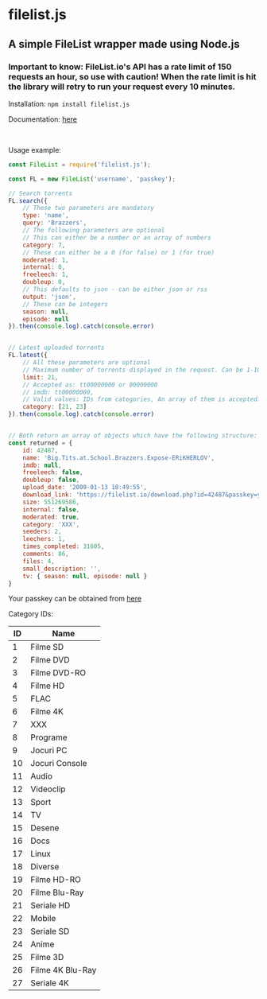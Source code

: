 # filelist.js
## A simple FileList wrapper made using Node.js

### Important to know: FileList.io's API has a rate limit of 150 requests an hour, so use with caution! When the rate limit is hit the library will retry to run your request every 10 minutes.

Installation: `npm install filelist.js`

Documentation: [here](https://alexthemaster.github.io/filelist.js)

<br>

Usage example: 
```js
const FileList = require('filelist.js');

const FL = new FileList('username', 'passkey');

// Search torrents
FL.search({
    // These two parameters are mandatory
    type: 'name',
    query: 'Brazzers',
    // The following parameters are optional
    // This can either be a number or an array of numbers
    category: 7,
    // These can either be a 0 (for false) or 1 (for true)
    moderated: 1,
    internal: 0,
    freeleech: 1,
    doubleup: 0,
    // This defaults to json - can be either json or rss
    output: 'json',
    // These can be integers 
    season: null,
    episode: null
}).then(console.log).catch(console.error)


// Latest uploaded torrents
FL.latest({
    // All these parameters are optional
    // Maximum number of torrents displayed in the request. Can be 1-100. Default value: 100
    limit: 21,
    // Accepted as: tt00000000 or 00000000
    // imdb: tt00000000,
    // Valid values: IDs from categories, An array of them is accepted. 
    category: [21, 23]
}).then(console.log).catch(console.error)


// Both return an array of objects which have the following structure: 
const returned = {
    id: 42487,
    name: 'Big.Tits.at.School.Brazzers.Expose-ERiKHERLOV',
    imdb: null,
    freeleech: false,
    doubleup: false,
    upload_date: '2009-01-13 18:49:55',
    download_link: 'https://filelist.io/download.php?id=42487&passkey=your_passkey',
    size: 551269586,
    internal: false,
    moderated: true,
    category: 'XXX',
    seeders: 2,
    leechers: 1,
    times_completed: 31605,
    comments: 86,
    files: 4,
    small_description: '',
    tv: { season: null, episode: null }
}
```
Your passkey can be obtained from [here](https://filelist.io/my.php)

Category IDs:

| ID | Name             |
|----|------------------|
|  1 | Filme SD         |
|  2 | Filme DVD        |
|  3 | Filme DVD-RO     |
|  4 | Filme HD         |
|  5 | FLAC             |
|  6 | Filme 4K         |
|  7 | XXX              |
|  8 | Programe         |
|  9 | Jocuri PC        |
| 10 | Jocuri Console   |
| 11 | Audio            |
| 12 | Videoclip        |
| 13 | Sport            |
| 14 | TV               |
| 15 | Desene           |
| 16 | Docs             |
| 17 | Linux            |
| 18 | Diverse          |
| 19 | Filme HD-RO      |
| 20 | Filme Blu-Ray    |
| 21 | Seriale HD       |
| 22 | Mobile           |
| 23 | Seriale SD       |
| 24 | Anime            |
| 25 | Filme 3D         |
| 26 | Filme 4K Blu-Ray |
| 27 | Seriale 4K       |